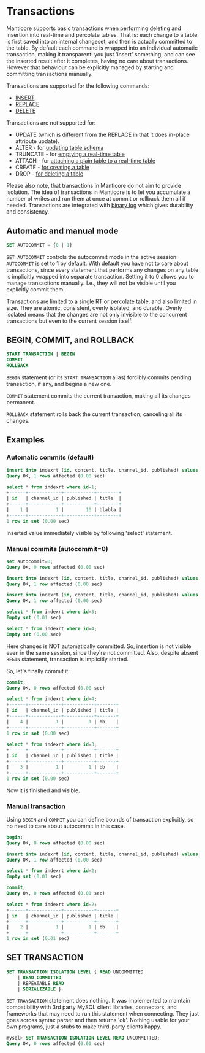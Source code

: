 # Transactions

Manticore supports basic transactions when performing deleting and insertion into real-time and percolate tables. That is: each change to a table is first saved into an internal changeset, and then is actually committed to the table. By default each command is wrapped into an individual automatic transaction, making it transparent: you just 'insert' something, and can see the inserted result after it completes, having no care about transactions. However that behaviour can be explicitly managed by starting and committing transactions manually.

Transactions are supported for the following commands:
* [INSERT](Adding_documents_to_a_table/Adding_documents_to_a_real-time_table.md)
* [REPLACE](Updating_documents/REPLACE.md)
* [DELETE](Deleting_documents.md)

Transactions are not supported for:
* UPDATE (which is [different](Updating_documents/REPLACE_vs_UPDATE.md) from the REPLACE in that it does in-place attribute update).
* ALTER - for [updating table schema](Updating_table_schema_and_settings.md)
* TRUNCATE - for [emptying a real-time table](Emptying_a_table.md)
* ATTACH - for [attaching a plain table to a real-time table](Adding_data_from_external_storages/Adding_data_to_tables/Attaching_a_plain_table_to_RT_table.md)
* CREATE - [for creating a table](Creating_a_table/Local_tables.md)
* DROP - [for deleting a table](Deleting_a_table.md)

Please also note, that transactions in Manticore do not aim to provide isolation. The idea of transactions in Manticore is to let you accumulate a number of writes and run them at once at commit or rollback them all if needed. Transactions are integrated with [binary log](Logging/Binary_logging.md) which gives durability and consistency.

## Automatic and manual mode

```sql
SET AUTOCOMMIT = {0 | 1}
```

`SET AUTOCOMMIT` controls the autocommit mode in the active session. `AUTOCOMMIT` is set to 1 by default. With default you have not to care about transactions, since every statement that performs any changes on any table is implicitly wrapped into separate transaction. Setting it to 0 allows you to manage transactions manually. I.e., they will not be visible until you explicitly commit them.

Transactions are limited to a single RT or percolate table, and also limited in size. They are atomic, consistent, overly isolated, and durable. Overly isolated means that the changes are not only invisible to the concurrent transactions but even to the current session itself.


## BEGIN, COMMIT, and ROLLBACK

```sql
START TRANSACTION | BEGIN
COMMIT
ROLLBACK
```

`BEGIN` statement (or its `START TRANSACTION` alias) forcibly commits pending transaction, if any, and begins a new one.

`COMMIT` statement commits the current transaction, making all its changes permanent.

`ROLLBACK` statement rolls back the current transaction, canceling all its changes.

## Examples

### Automatic commits (default)

```sql
insert into indexrt (id, content, title, channel_id, published) values (1, 'aa', 'blabla', 1, 10);
Query OK, 1 rows affected (0.00 sec)

select * from indexrt where id=1;
+------+------------+-----------+--------+
| id   | channel_id | published | title  |
+------+------------+-----------+--------+
|    1 |          1 |        10 | blabla |
+------+------------+-----------+--------+
1 row in set (0.00 sec)
```

Inserted value immediately visible by following 'select' statement.

### Manual commits (autocommit=0)

```sql
set autocommit=0;
Query OK, 0 rows affected (0.00 sec)

insert into indexrt (id, content, title, channel_id, published) values (3, 'aa', 'bb', 1, 1);
Query OK, 1 row affected (0.00 sec)

insert into indexrt (id, content, title, channel_id, published) values (4, 'aa', 'bb', 1, 1);
Query OK, 1 row affected (0.00 sec)

select * from indexrt where id=3;
Empty set (0.01 sec)

select * from indexrt where id=4;
Empty set (0.00 sec)
```

Here changes is NOT automatically committed. So, insertion is not visible even in the same session, since they're not committed. Also, despite absent `BEGIN` statement, transaction is implicitly started.

So, let's finally commit it:

```sql
commit;
Query OK, 0 rows affected (0.00 sec)

select * from indexrt where id=4;
+------+------------+-----------+-------+
| id   | channel_id | published | title |
+------+------------+-----------+-------+
|    4 |          1 |         1 | bb    |
+------+------------+-----------+-------+
1 row in set (0.00 sec)

select * from indexrt where id=3;
+------+------------+-----------+-------+
| id   | channel_id | published | title |
+------+------------+-----------+-------+
|    3 |          1 |         1 | bb    |
+------+------------+-----------+-------+
1 row in set (0.00 sec)
```

Now it is finished and visible.

### Manual transaction

Using `BEGIN` and `COMMIT` you can define bounds of transaction explicitly, so no need to care about autocommit in this case.

```sql
begin;
Query OK, 0 rows affected (0.00 sec)

insert into indexrt (id, content, title, channel_id, published) values (2, 'aa', 'bb', 1, 1);
Query OK, 1 row affected (0.00 sec)

select * from indexrt where id=2;
Empty set (0.01 sec)

commit;
Query OK, 0 rows affected (0.01 sec)

select * from indexrt where id=2;
+------+------------+-----------+-------+
| id   | channel_id | published | title |
+------+------------+-----------+-------+
|    2 |          1 |         1 | bb    |
+------+------------+-----------+-------+
1 row in set (0.01 sec)
```

## SET TRANSACTION

```sql
SET TRANSACTION ISOLATION LEVEL { READ UNCOMMITTED
    | READ COMMITTED
    | REPEATABLE READ
    | SERIALIZABLE }
```

`SET TRANSACTION` statement does nothing. It was implemented to maintain compatibility with 3rd party MySQL client libraries, connectors, and frameworks that may need to run this statement when connecting. They just goes across syntax parser and then returns 'ok'. Nothing usable for your own programs, just a stubs to make third-party clients happy.

```sql
mysql> SET TRANSACTION ISOLATION LEVEL READ UNCOMMITTED;
Query OK, 0 rows affected (0.00 sec)
```
